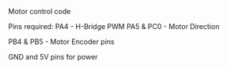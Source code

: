 Motor control code

Pins required:
  PA4 - H-Bridge PWM
  PA5 & PC0 - Motor Direction
  
  PB4 & PB5 - Motor Encoder pins
  
  GND and 5V pins for power
